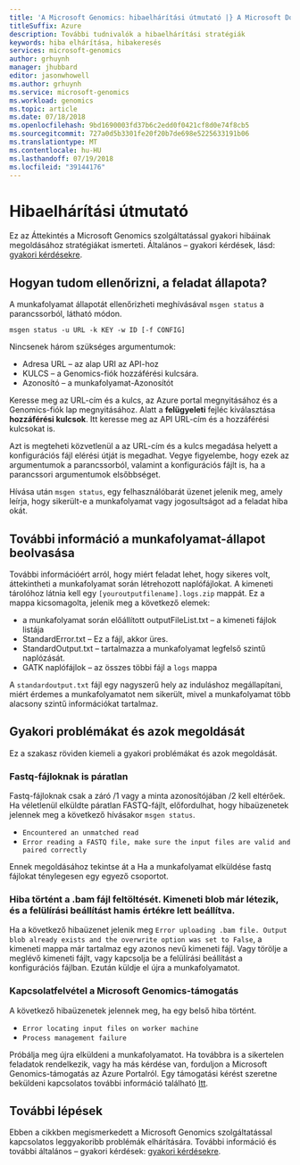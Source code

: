 ```yaml
---
title: 'A Microsoft Genomics: hibaelhárítási útmutató |} A Microsoft Docs'
titleSuffix: Azure
description: További tudnivalók a hibaelhárítási stratégiák
keywords: hiba elhárítása, hibakeresés
services: microsoft-genomics
author: grhuynh
manager: jhubbard
editor: jasonwhowell
ms.author: grhuynh
ms.service: microsoft-genomics
ms.workload: genomics
ms.topic: article
ms.date: 07/18/2018
ms.openlocfilehash: 9bd1690003fd37b6c2edd0f0421cf8d0e74f8cb5
ms.sourcegitcommit: 727a0d5b3301fe20f20b7de698e5225633191b06
ms.translationtype: MT
ms.contentlocale: hu-HU
ms.lasthandoff: 07/19/2018
ms.locfileid: "39144176"
---
```

# <a name="troubleshooting-guide"></a>Hibaelhárítási útmutató
Ez az Áttekintés a Microsoft Genomics szolgáltatással gyakori hibáinak megoldásához stratégiákat ismerteti. Általános – gyakori kérdések, lásd: [gyakori kérdésekre](frequently-asked-questions-genomics.md). 


## <a name="how-do-i-check-my-job-status"></a>Hogyan tudom ellenőrizni, a feladat állapota?
A munkafolyamat állapotát ellenőrizheti meghívásával `msgen status` a parancssorból, látható módon. 

```
msgen status -u URL -k KEY -w ID [-f CONFIG] 
```

Nincsenek három szükséges argumentumok:
* Adresa URL – az alap URI az API-hoz
* KULCS – a Genomics-fiók hozzáférési kulcsára. 
* Azonosító – a munkafolyamat-Azonosítót

Keresse meg az URL-cím és a kulcs, az Azure portal megnyitásához és a Genomics-fiók lap megnyitásához. Alatt a **felügyeleti** fejléc kiválasztása **hozzáférési kulcsok**. Itt keresse meg az API URL-cím és a hozzáférési kulcsokat is.

Azt is megteheti közvetlenül a az URL-cím és a kulcs megadása helyett a konfigurációs fájl elérési útját is megadhat. Vegye figyelembe, hogy ezek az argumentumok a parancssorból, valamint a konfigurációs fájlt is, ha a parancssori argumentumok elsőbbséget. 

Hívása után `msgen status`, egy felhasználóbarát üzenet jelenik meg, amely leírja, hogy sikerült-e a munkafolyamat vagy jogosultságot ad a feladat hiba okát. 


## <a name="get-more-information-about-my-workflow-status"></a>További információ a munkafolyamat-állapot beolvasása

További információért arról, hogy miért feladat lehet, hogy sikeres volt, áttekintheti a munkafolyamat során létrehozott naplófájlokat. A kimeneti tárolóhoz látnia kell egy `[youroutputfilename].logs.zip` mappát.  Ez a mappa kicsomagolta, jelenik meg a következő elemek:

* a munkafolyamat során előállított outputFileList.txt – a kimeneti fájlok listája
* StandardError.txt – Ez a fájl, akkor üres.
* StandardOutput.txt – tartalmazza a munkafolyamat legfelső szintű naplózását. 
* GATK naplófájlok – az összes többi fájl a `logs` mappa

A `standardoutput.txt` fájl egy nagyszerű hely az induláshoz megállapítani, miért érdemes a munkafolyamatot nem sikerült, mivel a munkafolyamat több alacsony szintű információkat tartalmaz. 

## <a name="common-issues-and-how-to-resolve-them"></a>Gyakori problémákat és azok megoldását
Ez a szakasz röviden kiemeli a gyakori problémákat és azok megoldását.

### <a name="fastq-files-are-unmatched"></a>Fastq-fájloknak is páratlan
Fastq-fájloknak csak a záró /1 vagy a minta azonosítójában /2 kell eltérőek. Ha véletlenül elküldte páratlan FASTQ-fájlt, előfordulhat, hogy hibaüzenetek jelennek meg a következő hívásakor `msgen status`.
* `Encountered an unmatched read`
* `Error reading a FASTQ file, make sure the input files are valid and paired correctly` 

Ennek megoldásához tekintse át a Ha a munkafolyamat elküldése fastq fájlokat ténylegesen egy egyező csoportot. 


### <a name="error-uploading-bam-file-output-blob-already-exists-and-the-overwrite-option-was-set-to-false"></a>Hiba történt a .bam fájl feltöltését. Kimeneti blob már létezik, és a felülírási beállítást hamis értékre lett beállítva.
Ha a következő hibaüzenet jelenik meg `Error uploading .bam file. Output blob already exists and the overwrite option was set to False`, a kimeneti mappa már tartalmaz egy azonos nevű kimeneti fájl.  Vagy törölje a meglévő kimeneti fájlt, vagy kapcsolja be a felülírási beállítást a konfigurációs fájlban. Ezután küldje el újra a munkafolyamatot.

### <a name="when-to-contact-microsoft-genomics-support"></a>Kapcsolatfelvétel a Microsoft Genomics-támogatás
A következő hibaüzenetek jelennek meg, ha egy belső hiba történt. 

* `Error locating input files on worker machine`
* `Process management failure`

Próbálja meg újra elküldeni a munkafolyamatot. Ha továbbra is a sikertelen feladatok rendelkezik, vagy ha más kérdése van, forduljon a Microsoft Genomics-támogatás az Azure Portalról. Egy támogatási kérést szeretne beküldeni kapcsolatos további információ található [Itt](file-support-ticket-genomics.md).

## <a name="next-steps"></a>További lépések
Ebben a cikkben megismerkedett a Microsoft Genomics szolgáltatással kapcsolatos leggyakoribb problémák elhárítására. További információ és további általános – gyakori kérdések: [gyakori kérdésekre](frequently-asked-questions-genomics.md). 
